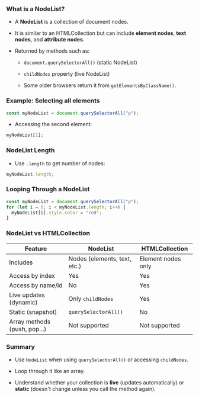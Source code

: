 ### What is a NodeList?

- A **NodeList** is a collection of document nodes.
    
- It is similar to an HTMLCollection but can include **element nodes**, **text nodes**, and **attribute nodes**.
    
- Returned by methods such as:
    
    - `document.querySelectorAll()` (static NodeList)
        
    - `childNodes` property (live NodeList)
        
    - Some older browsers return it from `getElementsByClassName()`.
        

### Example: Selecting all elements

```javascript
const myNodeList = document.querySelectorAll("p");
```

- Accessing the second element:
    

```javascript
myNodeList[1];
```

### NodeList Length

- Use `.length` to get number of nodes:
    

```javascript
myNodeList.length;
```

### Looping Through a NodeList

```javascript
const myNodeList = document.querySelectorAll("p");
for (let i = 0; i < myNodeList.length; i++) {
  myNodeList[i].style.color = "red";
}
```

### NodeList vs HTMLCollection

|Feature|NodeList|HTMLCollection|
|---|---|---|
|Includes|Nodes (elements, text, etc.)|Element nodes only|
|Access by index|Yes|Yes|
|Access by name/id|No|Yes|
|Live updates (dynamic)|Only `childNodes`|Yes|
|Static (snapshot)|`querySelectorAll()`|No|
|Array methods (push, pop...)|Not supported|Not supported|

### Summary

- Use `NodeList` when using `querySelectorAll()` or accessing `childNodes`.
    
- Loop through it like an array.
    
- Understand whether your collection is **live** (updates automatically) or **static** (doesn't change unless you call the method again).